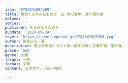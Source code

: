 ```yaml
---
isbn: '9784041087589'
title: 地獄くらやみ花もなき　伍 雨の金魚、昏い隠れ鬼
volume: ''
series: ''
publisher: ＫＡＤＯＫＡＷＡ
pubdate: '2020-09-24'
cover: 'https://cover.openbd.jp/9784041087589.jpg'
author: 路生よる／著
description: 美少年探偵とペット扱い助手の妖しき事件簿、第５弾。
price: '560'
genre: 文庫
target: 一般
format: 文庫
content: 日本文学、小説・物語

---
```

